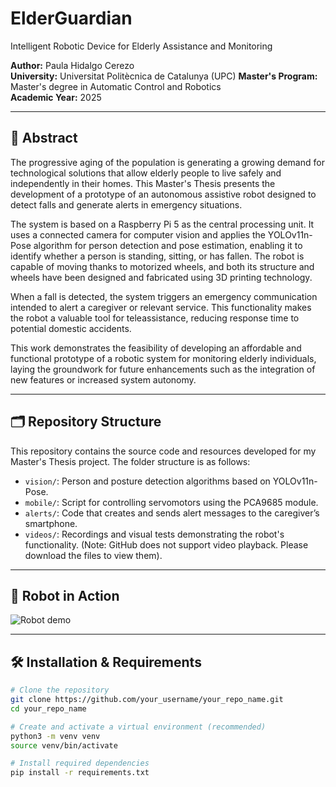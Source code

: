 # ElderGuardian
Intelligent Robotic Device for Elderly Assistance and Monitoring

**Author:** Paula Hidalgo Cerezo  
**University:** Universitat Politècnica de Catalunya (UPC)
**Master's Program:** Master's degree in Automatic Control and Robotics  
**Academic Year:** 2025 

---

## 🧠 Abstract

The progressive aging of the population is generating a growing demand for technological solutions that allow elderly people to live safely and independently in their homes. This Master's Thesis presents the development of a prototype of an autonomous assistive robot designed to detect falls and generate alerts in emergency situations.

The system is based on a Raspberry Pi 5 as the central processing unit. It uses a connected camera for computer vision and applies the YOLOv11n-Pose algorithm for person detection and pose estimation, enabling it to identify whether a person is standing, sitting, or has fallen. The robot is capable of moving thanks to motorized wheels, and both its structure and wheels have been designed and fabricated using 3D printing technology.

When a fall is detected, the system triggers an emergency communication intended to alert a caregiver or relevant service. This functionality makes the robot a valuable tool for teleassistance, reducing response time to potential domestic accidents.

This work demonstrates the feasibility of developing an affordable and functional prototype of a robotic system for monitoring elderly individuals, laying the groundwork for future enhancements such as the integration of new features or increased system autonomy.

---

## 🗂️ Repository Structure

This repository contains the source code and resources developed for my Master's Thesis project. The folder structure is as follows:

- `vision/`: Person and posture detection algorithms based on YOLOv11n-Pose.
- `mobile/`: Script for controlling servomotors using the PCA9685 module.
- `alerts/`: Code that creates and sends alert messages to the caregiver’s smartphone.  
- `videos/`: Recordings and visual tests demonstrating the robot's functionality. (Note: GitHub does not support video playback. Please download the files to view them).

---

## 🤖 Robot in Action

![Robot demo](robot_demo_3D.gif)


---

## 🛠️ Installation & Requirements

```bash
# Clone the repository
git clone https://github.com/your_username/your_repo_name.git
cd your_repo_name

# Create and activate a virtual environment (recommended)
python3 -m venv venv
source venv/bin/activate

# Install required dependencies
pip install -r requirements.txt

